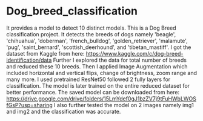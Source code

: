# Dog_breed_classification
It provides a model to detect 10 distinct models.
This is a Dog Breed classification project. It detects the breeds of dogs namely 'beagle', 'chihuahua', 'doberman', 'french_bulldog', 'golden_retriever', 'malamute', 'pug', 'saint_bernard', 'scottish_deerhound', and 'tibetan_mastiff'.
I got the dataset from Kaggle from here: https://www.kaggle.com/c/dog-breed-identification/data
Further I explored the data for total number of breeds and reduced these 10 breeds.
Then I applied Image Augmentation which included horizontal and vertical flips, change of brightness, zoom range and many more.
I used pretrained ResNet50 followed 2 fully layers for classification.
The model is later trained on the entire reduced dataset for better performance. The saved model can be downloaded from here: https://drive.google.com/drive/folders/15LmYdef0gJ1bzZV7j9tFuHWbLWOSfGsP?usp=sharing
I also further tested the model on 2 images namely img1 and img2 and the classification was accurate.
